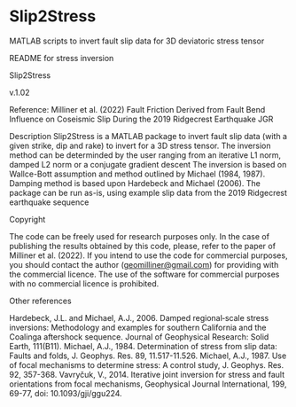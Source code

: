 # Slip2Stress
MATLAB scripts to invert fault slip data for 3D deviatoric stress tensor

README for stress inversion 

Slip2Stress

v.1.02

Reference: 
Milliner et al. (2022)
Fault Friction Derived from Fault Bend Influence on Coseismic Slip During the 2019 Ridgecrest Earthquake 
JGR


Description
Slip2Stress is a MATLAB package to invert fault slip data (with a given strike, dip and rake) to invert for a 3D stress tensor. 
The inversion method can be determinded by the user ranging from an iterative L1 norm, damped L2 norm or a conjugate gradient descent
The inversion is based on Wallce-Bott assumption and method outlined by Michael (1984, 1987).
Damping method is based upon Hardebeck and Michael (2006).
The package can be run as-is, using example slip data from the 2019 Ridgecrest earthquake sequence 


Copyright

The code can be freely used for research purposes only. 
In the case of publishing the results obtained by this code, 
please, refer to the paper of Milliner et al. (2022). If you intend 
to use the code for commercial purposes, you should contact 
the author (geomilliner@gmail.com) for providing with the commercial licence. 
The use of the software for commercial purposes with no commercial licence is prohibited.


Other references

Hardebeck, J.L. and Michael, A.J., 2006. Damped regional‐scale stress inversions: Methodology and examples for southern California and the Coalinga aftershock sequence. Journal of Geophysical Research: Solid Earth, 111(B11).
Michael, A.J., 1984. Determination of stress from slip data: Faults and folds, J. Geophys. Res. 89, 11.517-11.526.
Michael, A.J., 1987. Use of focal mechanisms to determine stress: A control study, J. Geophys. Res. 92, 357-368.
Vavryčuk, V., 2014. Iterative joint inversion for stress and fault orientations from focal mechanisms, Geophysical Journal International, 199, 69-77, doi: 10.1093/gji/ggu224.
